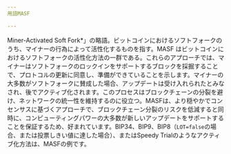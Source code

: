 ```yaml
---
用語MASF

---
```

Miner-Activated Soft Fork*」の略語。ビットコインにおけるソフトフォークのうち、マイナーの行為によって活性化するものを指す。MASF はビットコインにおけるソフトフォークの活性化方法の一群である。これらのアプローチでは、マイナーはソフトフォークのロックインをサポートするブロックを採掘することで、プロトコルの更新に同意し、準備ができていることを示します。マイナーの大多数がソフトフォークに賛成した場合、アップデートは受け入れられたとみなされ、後でアクティブ化されます。このプロセスはブロックチェーンの分裂を避け、ネットワークの統一性を維持するのに役立つ。MASFは、より穏やかでコンセンサスに基づくアプローチで、ブロックチェーン分裂のリスクを低減すると同時に、コンピューティングパワーの大多数が新しいアップデートをサポートすることを保証するため、好まれています。BIP34、BIP9、BIP8（`LOT=false`の場合、または投票しきい値に達した場合）、またはSpeedy Trialのようなアクティブ化方法は、MASFの例です。